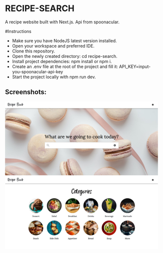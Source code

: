 # RECIPE-SEARCH

A recipe website built with Next.js. Api from spoonacular.

#Instructions

- Make sure you have NodeJS latest version installed.
- Open your workspace and preferred IDE.
- Clone this repository.
- Open the newly created directory: cd recipe-search.
- Install project dependencies: npm install or npm i.
- Create an .env file at the root of the project and fill it:
  API_KEY=input-you-spoonacular-api-key
- Start the project locally with npm run dev.

## Screenshots:

![Homepage](/screenshots/Screenshot_1.jpg)
![Categories](/screenshots/Screenshot_2.jpg)
